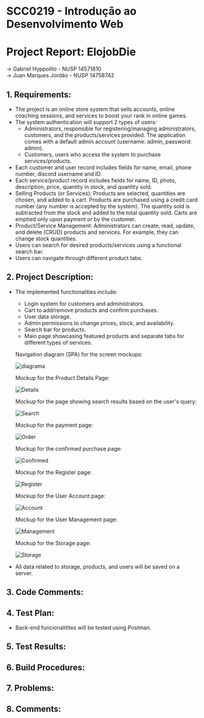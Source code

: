 # SCC0219 - Introdução ao Desenvolvimento Web <br/>

# Project Report: ElojobDie
-> Gabriel Hyppolito - NUSP 14571810 </br>
-> Juan Marques Jordão - NUSP 14758742 </br>

## 1. Requirements:
  * The project is an online store system that sells accounts, online coaching sessions, and services to boost your rank in online games.
  * The system authentication will support 2 types of users:
      - Administrators, responsible for registering/managing administrators, customers, and the products/services provided. The application comes with a default admin account (username: admin, password: admin).
      - Customers, users who access the system to purchase services/products.
  * Each customer and user record includes fields for name, email, phone number, discord username and ID.
  * Each service/product record includes fields for name, ID, photo, description, price, quantity in stock, and quantity sold.
  * Selling Products (or Services): Products are selected, quantities are chosen, and added to a cart. Products are purchased using a credit card number (any number is accepted by the system). The quantity sold is subtracted from the stock and added to the total quantity sold. Carts are emptied only upon payment or by the customer.
  * Product/Service Management: Administrators can create, read, update, and delete (CRUD) products and services. For example, they can change stock quantities.
  * Users can search for desired products/services using a functional search bar.
  * Users can navigate through different product tabs.

## 2. Project Description:
  * The implemented functionalities include:
     - Login system for customers and administrators.
     - Cart to add/remove products and confirm purchases.
     - User data storage.
     - Admin permissions to change prices, stock, and availability.
     - Search bar for products.
     - Main page showcasing featured products and separate tabs for different types of services.

    Navigation diagram (SPA) for the screen mockups:
     <p>
      <img src="Prototypes/diagrama.png" alt="diagrama">
     </p>

    Mockup for the Product Details Page:
     <p>
      <img src="Prototypes/prodDetails.png" alt="Details"/>
     </p>

    Mockup for the page showing search results based on the user's query:
     <p>
      <img src="Prototypes/searchResult.png" alt="Search"/>
     </p>

    Mockup for the payment page:
     <p>
      <img src="Prototypes/orderPage.png" alt="Order"/>
     </p>

    Mockup for the confirmed purchase page:
     <p>
      <img src="Prototypes/confirmedPage.png" alt="Confirmed"/>
     </p>

    Mockup for the Register page:
     <p>
      <img src="Prototypes/registerPage.png" alt="Register"/>
     </p>

    Mockup for the User Account page:
     <p>
      <img src="Prototypes/UserAccount.png" alt="Account"/>
     </p>

    Mockup for the User Management page:
     <p>
      <img src="Prototypes/userManagement.png" alt="Management"/>
     </p>

    Mockup for the Storage page:
     <p>
      <img src="Prototypes/storagePage.png" alt="Storage"/>
     </p>
     
   * All data related to storage, products, and users will be saved on a server.

## 3. Code Comments:

## 4. Test Plan:
* Back-end funcionalitites will be tested using Postman.

## 5. Test Results:

## 6. Build Procedures:

## 7. Problems:

## 8. Comments:
